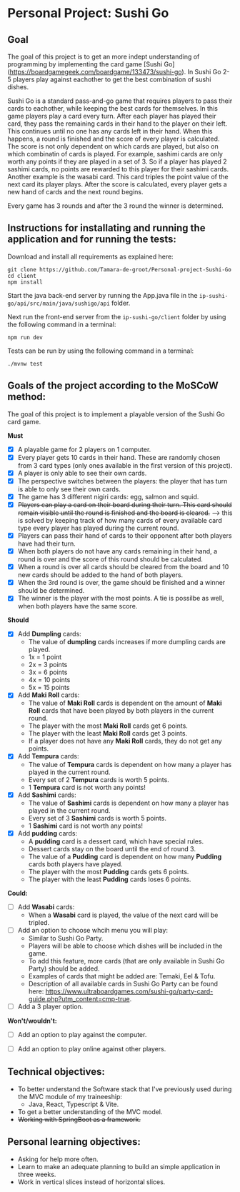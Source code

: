 # Personal Project: Sushi Go

## Goal

The goal of this project is to get an more indept understanding of programming by implementing the card game [Sushi Go] (https://boardgamegeek.com/boardgame/133473/sushi-go). In Sushi Go 2-5 players play against eachother to get the best combination of sushi dishes. 

Sushi Go is a standard pass-and-go game that requires players to pass their cards to eachother, while keeping the best cards for themselves. In this game players play a card every turn. After each player has played their card, they pass the remaining cards in their hand to the player on their left. This continues until no one has any cards left in their hand. When this happens, a round is finished and the score of every player is calculated. The score is not only dependent on which cards are played, but also on which combinatin of cards is played. For example, sashimi cards are only worth any points if they are played in a set of 3. So if a player has played 2 sashimi cards, no points are rewarded to this player for their sashimi cards. Another example is the wasabi card. This card triples the point value of the next card its player plays. After the score is calculated, every player gets a new hand of cards and the next round begins. 

Every game has 3 rounds and after the 3 round the winner is determined.

## Instructions for installating and running the application and for running the tests:


Download and install all requirements as explained here:
```
git clone https://github.com/Tamara-de-groot/Personal-project-Sushi-Go
cd client
npm install
```

Start the java back-end server by running the App.java file in the `ip-sushi-go/api/src/main/java/sushigo/api` folder.

Next run the front-end server from the `ip-sushi-go/client` folder by using the following command in a terminal:

```
npm run dev
```

Tests can be run by using the following command in a terminal:
```
./mvnw test
```

## Goals of the project according to the MoSCoW method:

The goal of this project is to implement a playable version of the Sushi Go card game.

**Must**

- [x] A playable game for 2 players on 1 computer.
- [x] Every player gets 10 cards in their hand. These are randomly chosen from 3 card types (only ones available in the first version of this project).
- [x] A player is only able to see their own cards.
- [x] The perspective switches between the players: the player that has turn is able to only see their own cards.
- [x] The game has 3 different nigiri cards: egg, salmon and squid.
- [x] ~~Players can play a card on their board during their turn. This card should remain visible until the round is finished and the board is cleared.~~ --> this is solved by keeping track of how many cards of every available card type every player has played during the current round.
- [x] Players can pass their hand of cards to their opponent after both players have had their turn. 
- [x] When both players do not have any cards remaining in their hand, a round is over and the score of this round should be calculated.
- [x] When a round is over all cards should be cleared from the board and 10 new cards should be added to the hand of both players.
- [x] When the 3rd round is over, the game should be finished and a winner should be determined.
- [x] The winner is the player with the most points. A tie is possilbe as well, when both players have the same score.

**Should**

- [x] Add **Dumpling** cards:
    - The value of **dumpling** cards increases if more dumpling cards are played.
    - 1x = 1 point
    - 2x = 3 points
    - 3x = 6 points
    - 4x = 10 points
    - 5x = 15 points
- [x] Add **Maki Roll** cards:
    - The value of **Maki Roll** cards is dependent on the amount of **Maki Roll** cards that have been played by both players in the current round.
    - The player with the most **Maki Roll** cards get 6 points.
    - The player with the least **Maki Roll** cards get 3 points.
    - If a player does not have any **Maki Roll** cards, they do not get any points.
- [x] Add **Tempura** cards:
    - The value of **Tempura** cards is dependent on how many a player has played in the current round.
    - Every set of 2 **Tempura** cards is worth 5 points.
    - 1 **Tempura** card is not worth any points! 
- [x] Add **Sashimi** cards:
    - The value of **Sashimi** cards is dependent on how many a player has played in the current round.
    - Every set of 3 **Sashimi** cards is worth 5 points.
    - 1 **Sashimi** card is not worth any points!
- [x] Add **pudding** cards:
    - A **pudding** card is a dessert card, which have special rules.
    - Dessert cards stay on the board until the end of round 3.
    - The value of a **Pudding** card is dependent on how many **Pudding** cards both players have played.
    - The player with the most **Pudding** cards gets 6 points.
    - The player with the least **Pudding** cards loses 6 points.

**Could:**

- [ ] Add **Wasabi** cards:
    - When a **Wasabi** card is played, the value of the next card will be tripled.
- [ ] Add an option to choose whcih menu you will play:
    - Similar to Sushi Go Party.
    - Players will be able to choose which dishes will be included in the game.
    - To add this feature, more cards (that are only available in Sushi Go Party) should be added.
    - Examples of cards that might be added are: Temaki, Eel & Tofu.
    - Description of all available cards in Sushi Go Party can be found here: https://www.ultraboardgames.com/sushi-go/party-card-guide.php?utm_content=cmp-true. 
- [ ] Add a 3 player option.

**Won't/wouldn't:**
- [ ] Add an option to play against the computer.
- [ ] Add an option to play online against other players.


## Technical objectives:

- To better understand the Software stack that I've previously used during the MVC module of my traineeship:
    - Java, React, Typescript & Vite. 
- To get a better understanding of the MVC model.
- ~~Working with SpringBoot as a framework.~~

## Personal learning objectives:

- Asking for help more often.
- Learn to make an adequate planning to build an simple application in three weeks.
- Work in vertical slices instead of horizontal slices. 
